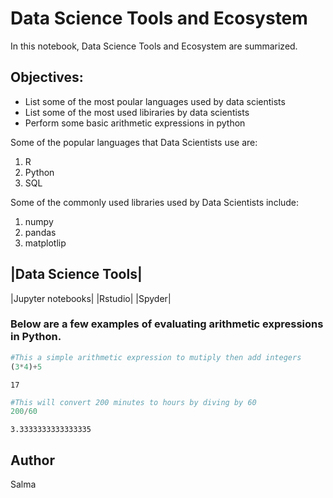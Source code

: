 # Data Science Tools and Ecosystem

In this notebook, Data Science Tools and Ecosystem are summarized.

## Objectives:
- List some of the most poular languages used by data scientists
- List some of the most used libiraries by data scientists
- Perform some basic arithmetic expressions in python 

Some of the popular languages that Data Scientists use are:
1. R
2. Python
3. SQL

Some of the commonly used libraries used by Data Scientists include:
1. numpy 
2. pandas
3. matplotlip

|Data Science Tools|
--------------------
|Jupyter notebooks|
|Rstudio|
|Spyder|

### Below are a few examples of evaluating arithmetic expressions in Python.



```python
#This a simple arithmetic expression to mutiply then add integers
(3*4)+5
```




    17




```python
#This will convert 200 minutes to hours by diving by 60
200/60  
```




    3.3333333333333335



## Author 
Salma


```python

```
